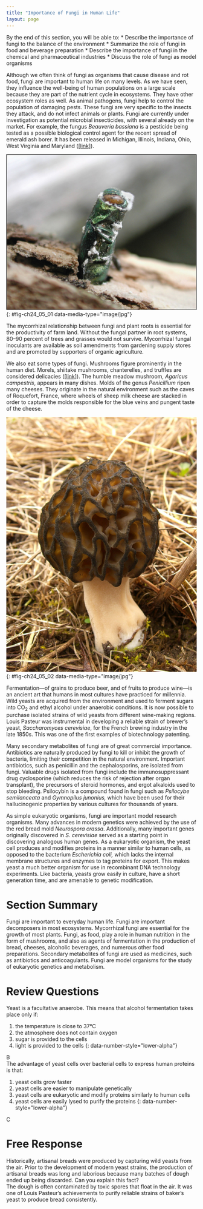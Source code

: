 ```yaml
---
title: "Importance of Fungi in Human Life"
layout: page
---
```



<div data-type="abstract" markdown="1">
By the end of this section, you will be able to:
* Describe the importance of fungi to the balance of the environment
* Summarize the role of fungi in food and beverage preparation
* Describe the importance of fungi in the chemical and pharmaceutical industries
* Discuss the role of fungi as model organisms

</div>

Although we often think of fungi as organisms that cause disease and rot food, fungi are important to human life on many levels. As we have seen, they influence the well-being of human populations on a large scale because they are part of the nutrient cycle in ecosystems. They have other ecosystem roles as well. As animal pathogens, fungi help to control the population of damaging pests. These fungi are very specific to the insects they attack, and do not infect animals or plants. Fungi are currently under investigation as potential microbial insecticides, with several already on the market. For example, the fungus *Beauveria bassiana* is a pesticide being tested as a possible biological control agent for the recent spread of emerald ash borer. It has been released in Michigan, Illinois, Indiana, Ohio, West Virginia and Maryland ([\[link\]](#fig-ch24_05_01)).

![ Photo shows a green, stump-shaped ash borer jutting from the bark of a tree.](../resources/Figure_24_05_01.jpg "The emerald ash borer is an insect that attacks ash trees. It is in turn parasitized by a pathogenic fungus that holds promise as a biological insecticide. The parasitic fungus appears as white fuzz on the body of the insect. (credit: Houping Liu, USDA Agricultural Research Service)"){: #fig-ch24_05_01 data-media-type="image/jpg"}

The mycorrhizal relationship between fungi and plant roots is essential for the productivity of farm land. Without the fungal partner in root systems, 80–90 percent of trees and grasses would not survive. Mycorrhizal fungal inoculants are available as soil amendments from gardening supply stores and are promoted by supporters of organic agriculture.

We also eat some types of fungi. Mushrooms figure prominently in the human diet. Morels, shiitake mushrooms, chanterelles, and truffles are considered delicacies ([\[link\]](#fig-ch24_05_02)). The humble meadow mushroom, *Agaricus campestris*, appears in many dishes. Molds of the genus *Penicillium* ripen many cheeses. They originate in the natural environment such as the caves of Roquefort, France, where wheels of sheep milk cheese are stacked in order to capture the molds responsible for the blue veins and pungent taste of the cheese.

 ![ Photo shows a mushroom with a convoluted black cap.](../resources/Figure_24_05_02.jpg "The morel mushroom is an ascomycete much appreciated for its delicate taste. (credit: Jason Hollinger)"){: #fig-ch24_05_02 data-media-type="image/jpg"}

Fermentation—of grains to produce beer, and of fruits to produce wine—is an ancient art that humans in most cultures have practiced for millennia. Wild yeasts are acquired from the environment and used to ferment sugars into CO<sub>2</sub> and ethyl alcohol under anaerobic conditions. It is now possible to purchase isolated strains of wild yeasts from different wine-making regions. Louis Pasteur was instrumental in developing a reliable strain of brewer’s yeast, *Saccharomyces cerevisiae*, for the French brewing industry in the late 1850s. This was one of the first examples of biotechnology patenting.

Many secondary metabolites of fungi are of great commercial importance. Antibiotics are naturally produced by fungi to kill or inhibit the growth of bacteria, limiting their competition in the natural environment. Important antibiotics, such as penicillin and the cephalosporins, are isolated from fungi. Valuable drugs isolated from fungi include the immunosuppressant drug cyclosporine (which reduces the risk of rejection after organ transplant), the precursors of steroid hormones, and ergot alkaloids used to stop bleeding. Psilocybin is a compound found in fungi such as <em>Psilocybe semilanceata </em>and <em>Gymnopilus junonius, </em>which have been used for their hallucinogenic properties by various cultures for thousands of years.

As simple eukaryotic organisms, fungi are important model research organisms. Many advances in modern genetics were achieved by the use of the red bread mold *Neurospora crassa*. Additionally, many important genes originally discovered in *S. cerevisiae* served as a starting point in discovering analogous human genes. As a eukaryotic organism, the yeast cell produces and modifies proteins in a manner similar to human cells, as opposed to the bacterium *Escherichia coli,* which lacks the internal membrane structures and enzymes to tag proteins for export. This makes yeast a much better organism for use in recombinant DNA technology experiments. Like bacteria, yeasts grow easily in culture, have a short generation time, and are amenable to genetic modification.

# Section Summary

Fungi are important to everyday human life. Fungi are important decomposers in most ecosystems. Mycorrhizal fungi are essential for the growth of most plants. Fungi, as food, play a role in human nutrition in the form of mushrooms, and also as agents of fermentation in the production of bread, cheeses, alcoholic beverages, and numerous other food preparations. Secondary metabolites of fungi are used as medicines, such as antibiotics and anticoagulants. Fungi are model organisms for the study of eukaryotic genetics and metabolism.

# Review Questions

<div data-type="exercise">
<div data-type="problem" markdown="1">
Yeast is a facultative anaerobe. This means that alcohol fermentation takes place only if:

1.  the temperature is close to 37°C
2.  the atmosphere does not contain oxygen
3.  sugar is provided to the cells
4.  light is provided to the cells
{: data-number-style="lower-alpha"}

</div>
<div data-type="solution" markdown="1">
B

</div>
</div>

<div data-type="exercise">
<div data-type="problem" markdown="1">
The advantage of yeast cells over bacterial cells to express human proteins is that:

1.  yeast cells grow faster
2.  yeast cells are easier to manipulate genetically
3.  yeast cells are eukaryotic and modify proteins similarly to human cells
4.  yeast cells are easily lysed to purify the proteins
{: data-number-style="lower-alpha"}

</div>
<div data-type="solution" markdown="1">
C

</div>
</div>

# Free Response

<div data-type="exercise">
<div data-type="problem" markdown="1">
Historically, artisanal breads were produced by capturing wild yeasts from the air. Prior to the development of modern yeast strains, the production of artisanal breads was long and laborious because many batches of dough ended up being discarded. Can you explain this fact?

</div>
<div data-type="solution" markdown="1">
The dough is often contaminated by toxic spores that float in the air. It was one of Louis Pasteur’s achievements to purify reliable strains of baker’s yeast to produce bread consistently.

</div>
</div>

